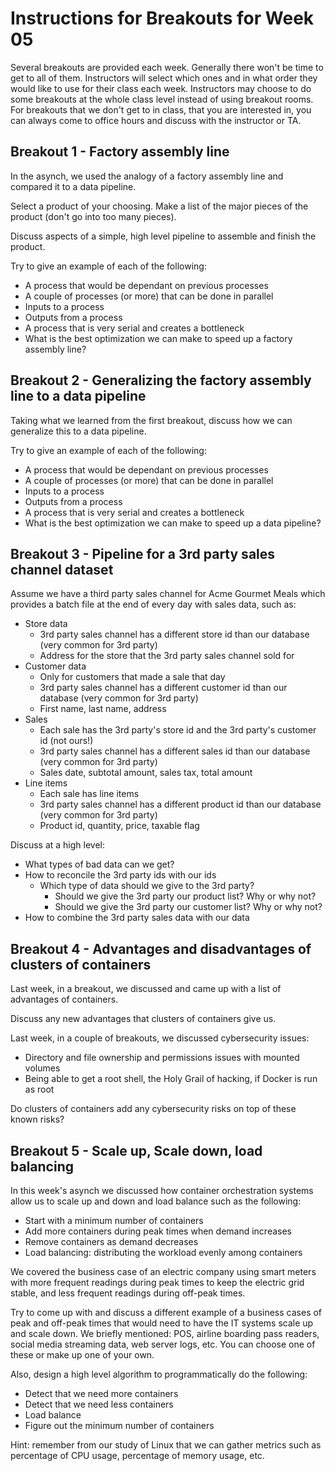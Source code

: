 # Instructions for Breakouts for Week 05

Several breakouts are provided each week. Generally there won't be time to get to all of them. Instructors will select which ones and in what order they would like to use for their class each week. Instructors may choose to do some breakouts at the whole class level instead of using breakout rooms. For breakouts that we don't get to in class, that you are interested in, you can always come to office hours and discuss with the instructor or TA.

## Breakout 1 - Factory assembly line

In the asynch, we used the analogy of a factory assembly line and compared it to a data pipeline.

Select a product of your choosing. Make a list of the major pieces of the product (don't go into too many pieces).  

Discuss aspects of a simple, high level pipeline to assemble and finish the product.  

Try to give an example of each of the following:
* A process that would be dependant on previous processes
* A couple of processes (or more) that can be done in parallel
* Inputs to a process
* Outputs from a process
* A process that is very serial and creates a bottleneck
* What is the best optimization we can make to speed up a factory assembly line?

## Breakout 2 - Generalizing the factory assembly line to a data pipeline

Taking what we learned from the first breakout, discuss how we can generalize this to a data pipeline.  

Try to give an example of each of the following:
* A process that would be dependant on previous processes
* A couple of processes (or more) that can be done in parallel
* Inputs to a process
* Outputs from a process
* A process that is very serial and creates a bottleneck
* What is the best optimization we can make to speed up a data pipeline?

## Breakout 3 - Pipeline for a 3rd party sales channel dataset

Assume we have a third party sales channel for Acme Gourmet Meals which provides a batch file at the end of every day with sales data, such as:
* Store data
  * 3rd party sales channel has a different store id than our database (very common for 3rd party)
  * Address for the store that the 3rd party sales channel sold for
* Customer data 
  * Only for customers that made a sale that day
  * 3rd party sales channel has a different customer id than our database (very common for 3rd party)
  * First name, last name, address
* Sales
  * Each sale has the 3rd party's store id and the 3rd party's customer id (not ours!)
  * 3rd party sales channel has a different sales id than our database (very common for 3rd party)
  * Sales date, subtotal amount, sales tax, total amount
* Line items
  * Each sale has line items
  * 3rd party sales channel has a different product id than our database (very common for 3rd party)
  * Product id, quantity, price, taxable flag

Discuss at a high level:
* What types of bad data can we get?
* How to reconcile the 3rd party ids with our ids
  * Which type of data should we give to the 3rd party?
    * Should we give the 3rd party our product list? Why or why not?
    * Should we give the 3rd party our customer list? Why or why not?
* How to combine the 3rd party sales data with our data

## Breakout 4 - Advantages and disadvantages of clusters of containers

Last week, in a breakout, we discussed and came up with a list of advantages of containers.

Discuss any new advantages that clusters of containers give us.

Last week, in a couple of breakouts, we discussed cybersecurity issues:
* Directory and file ownership and permissions issues with mounted volumes
* Being able to get a root shell, the Holy Grail of hacking, if Docker is run as root

Do clusters of containers add any cybersecurity risks on top of these known risks?

## Breakout 5 - Scale up, Scale down, load balancing

In this week's asynch we discussed how container orchestration systems allow us to scale up and down and load balance such as the following:
* Start with a minimum number of containers
* Add more containers during peak times when demand increases
* Remove containers as demand decreases
* Load balancing: distributing the workload evenly among containers

We covered the business case of an electric company using smart meters with more frequent readings during peak times to keep the electric grid stable, and less frequent readings during off-peak times.

Try to come up with and discuss a different example of a business cases of peak and off-peak times that would need to have the IT systems scale up and scale down.  We briefly mentioned: POS, airline boarding pass readers, social media streaming data, web server logs, etc.  You can choose one of these or make up one of your own.

Also, design a high level algorithm to programmatically do the following:
* Detect that we need more containers
* Detect that we need less containers
* Load balance 
* Figure out the minimum number of containers

Hint:  remember from our study of Linux that we can gather metrics such as percentage of CPU usage, percentage of memory usage, etc.





